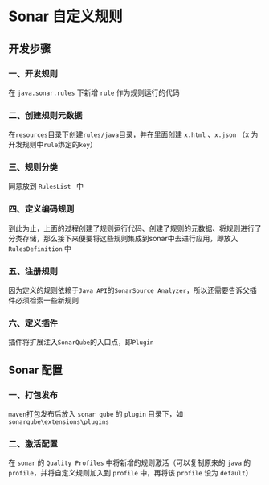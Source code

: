 # Sonar 自定义规则

## 开发步骤

### 一、开发规则

在  `java.sonar.rules` 下新增 `rule` 作为规则运行的代码

### 二、创建规则元数据

在`resources`目录下创建`rules/java`目录，并在里面创建 `x.html` 、`x.json` （x 为开发规则中`rule`绑定的`key`）

### 三、规则分类

同意放到 `RulesList ` 中

### 四、定义编码规则

到此为止，上面的过程创建了规则运行代码、创建了规则的元数据、将规则进行了分类存储，那么接下来便要将这些规则集成到sonar中去进行应用，即放入 `RulesDefinition` 中

### 五、注册规则

因为定义的规则依赖于`Java API`的`SonarSource Analyzer`，所以还需要告诉父插件必须检索一些新规则

### 六、定义插件

插件将扩展注入`SonarQube`的入口点，即`Plugin`



## Sonar 配置

### 一、打包发布

`maven`打包发布后放入 `sonar qube` 的 `plugin` 目录下，如 `sonarqube\extensions\plugins`

### 二、激活配置

在 `sonar` 的 `Quality Profiles` 中将新增的规则激活（可以复制原来的 `java` 的 `profile`，并将自定义规则加入到 `profile` 中，再将该 `profile` 设为 `default`）